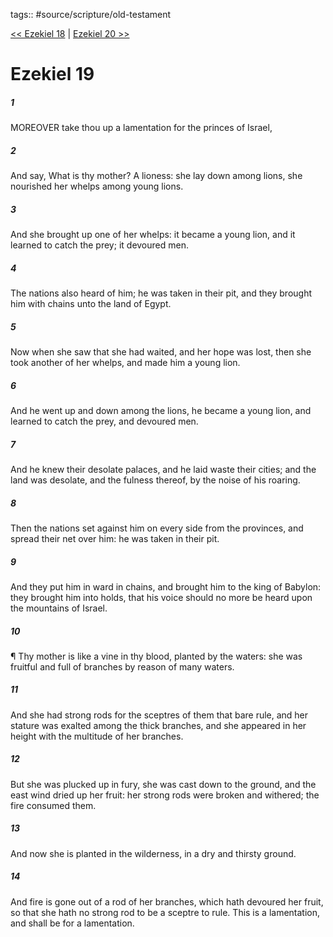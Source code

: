 tags:: #source/scripture/old-testament

[<< Ezekiel 18](/old-testament/26_Ezekiel/Ezekiel_18.md) | [Ezekiel 20 >>](/old-testament/26_Ezekiel/Ezekiel_20.md)

# Ezekiel 19

##### 1

MOREOVER take thou up a lamentation for the princes of Israel,

##### 2

And say, What is thy mother? A lioness: she lay down among lions, she nourished her whelps among young lions.

##### 3

And she brought up one of her whelps: it became a young lion, and it learned to catch the prey; it devoured men.

##### 4

The nations also heard of him; he was taken in their pit, and they brought him with chains unto the land of Egypt.

##### 5

Now when she saw that she had waited, and her hope was lost, then she took another of her whelps, and made him a young lion.

##### 6

And he went up and down among the lions, he became a young lion, and learned to catch the prey, and devoured men.

##### 7

And he knew their desolate palaces, and he laid waste their cities; and the land was desolate, and the fulness thereof, by the noise of his roaring.

##### 8

Then the nations set against him on every side from the provinces, and spread their net over him: he was taken in their pit.

##### 9

And they put him in ward in chains, and brought him to the king of Babylon: they brought him into holds, that his voice should no more be heard upon the mountains of Israel.

##### 10

¶ Thy mother is like a vine in thy blood, planted by the waters: she was fruitful and full of branches by reason of many waters.

##### 11

And she had strong rods for the sceptres of them that bare rule, and her stature was exalted among the thick branches, and she appeared in her height with the multitude of her branches.

##### 12

But she was plucked up in fury, she was cast down to the ground, and the east wind dried up her fruit: her strong rods were broken and withered; the fire consumed them.

##### 13

And now she is planted in the wilderness, in a dry and thirsty ground.

##### 14

And fire is gone out of a rod of her branches, which hath devoured her fruit, so that she hath no strong rod to be a sceptre to rule. This is a lamentation, and shall be for a lamentation.
